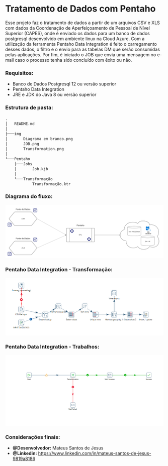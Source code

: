 # Tratamento de Dados com Pentaho 
Esse projeto faz o tratamento de dados a partir de um arquivos CSV e XLS com dados da Coordenação de Aperfeiçoamento de Pessoal de Nível Superior (CAPES),
onde é enviado os dados para um banco de dados postgresql desenvolvido em ambiente linux na Cloud Azure.
Com a utilização da ferramenta Pentaho Data Integration é feito o carregamento desses dados, o filtro e o envio para as tabelas DM que serão consumidas
pelas aplicações. Por fim, é iniciado o JOB que envia uma mensagem no e-mail caso o processo tenha sido concluído com êxito ou não.

### Requisitos:
- Banco de Dados Postgresql 12 ou versão superior
- Pentaho Data Integration
- JRE e JDK do Java 8 ou versão superior

### Estrutura de pasta:
```
.
│   README.md
│
├───img
│       Diagrama em branco.png
│       JOB.png
│       Transformation.png
│
└───Pentaho
    ├───Jobs
    │       Job.kjb
    │
    └───Transformação
            Transformação.ktr
```

### Diagrama do fluxo:
![Descrição da Imagem](img/Diagrama%20em%20branco.png)

### Pentaho Data Integration - Transformação:
![Descrição da Imagem](img/Transformation.png)

### Pentaho Data Integration - Trabalhos:
![Descrição da Imagem](img/JOB.png)

### Considerações finais:
- **@Desenvolvedor:** Mateus Santos de Jesus
- **@Linkedin:** https://www.linkedin.com/in/mateus-santos-de-jesus-9819a8186